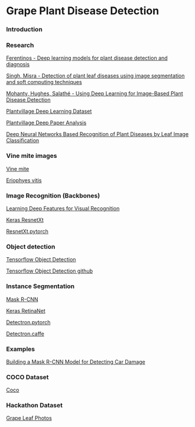 # Grape Plant Disease Detection

### Introduction


### Research

[Ferentinos - Deep learning models for plant disease detection and diagnosis](https://www.sciencedirect.com/science/article/pii/S0168169917311742)

[Singh, Misra - Detection of plant leaf diseases using image
segmentation and soft computing techniques](https://www.sciencedirect.com/science/article/pii/S2214317316300154)

[Mohanty, Hughes, Salathé - Using Deep Learning for Image-Based Plant Disease Detection](https://www.ncbi.nlm.nih.gov/pmc/articles/PMC5032846/)

[Plantvillage Deep Learning Dataset](https://github.com/salathegroup/plantvillage_deeplearning_paper_dataset)

[Plantvillage Deep Paper Analysis](https://github.com/salathegroup/plantvillage_deeplearning_paper_analysis)

[Deep Neural Networks Based Recognition of Plant Diseases by Leaf Image Classification](https://www.ncbi.nlm.nih.gov/pmc/articles/PMC4934169/)


### Vine mite images

[Vine mite](https://www.google.com/search?q=Vine+mite+images&rlz=1C1GGRV_enUS754US754&source=lnms&tbm=isch&sa=X&ved=0ahUKEwil4dHt-6PdAhXKxlkKHYO8B4sQ_AUICigB&biw=1191&bih=645)

[Eriophyes vitis](https://www.google.com/search?q=Eriophyes+vitis&source=lnms&tbm=isch&sa=X&ved=0ahUKEwj53tX9_KPdAhUvwlkKHUJ3D20Q_AUICigB&biw=1920&bih=984)


### Image Recognition (Backbones)

[Learning Deep Features for Visual Recognition](http://deeplearning.csail.mit.edu/cvpr2017_tutorial_kaiminghe.pdf)

[Keras ResnetXt](https://github.com/titu1994/Keras-ResNeXt)

[ResnetXt.pytorch](https://github.com/prlz77/ResNeXt.pytorch)


### Object detection

[Tensorflow Object Detection](https://medium.com/@rlancemartin/tensorflow-object-detection-72715c61e49a)

[Tensorflow Object Detection github](https://github.com/tensorflow/models/tree/master/research/object_detection)


### Instance Segmentation

[Mask R-CNN](https://github.com/matterport/Mask_RCNN)

[Keras RetinaNet](https://github.com/fizyr/keras-retinanet)

[Detectron.pytorch](https://github.com/roytseng-tw/Detectron.pytorch)

[Detectron.caffe](https://github.com/facebookresearch/Detectron)


### Examples

[Building a Mask R-CNN Model for Detecting Car Damage](https://www.analyticsvidhya.com/blog/2018/07/building-mask-r-cnn-model-detecting-damage-cars-python/?utm_source=feedburner&utm_medium=email&utm_campaign=Feed%3A+AnalyticsVidhya+%28Analytics+Vidhya%29)


### COCO Dataset

[Coco](http://cocodataset.org/#download)

### Hackathon Dataset

[Grape Leaf Photos](https://drive.google.com/drive/folders/1rdMQr_yYRfk0vHSwFqh1YwZN-M-fd3_K)

